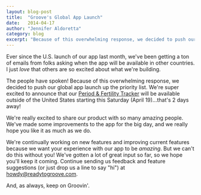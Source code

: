 ```yaml
---
layout: blog-post
title:  "Groove's Global App Launch"
date:   2014-04-17
author: "Jennifer Aldoretta"
category: blog
excerpt: "Because of this overwhelming response, we decided to push our global app launch up the priority list..."
---
```


Ever since the U.S. launch of our app last month, we've been getting a ton of emails from folks asking when the app will be available in other countries. I just _love_ that others are so excited about what we're building.

The people have spoken! Because of this overwhelming response, we decided to push our global app launch up the priority list. We're super excited to announce that our <a class="text-link" target="_blank" href="https://itunes.apple.com/app/id831795151">Period &amp; Fertility Tracker</a> will be available outside of the United States starting this Saturday (April 19)...that's 2 days away!

We're really excited to share our product with so many amazing people. We've made some improvements to the app for the big day, and we really hope you like it as much as we do.

We're continually working on new features and improving current features because we want your experience with our app to be _amazing_. But we can't do this without you! We've gotten a lot of great input so far, so we hope you'll keep it coming. Continue sending us feedback and feature suggestions (or just drop us a line to say "hi") at <a class="text-link" href="mailto:howdy@readytogroove.com">howdy@readytogroove.com</a>.

And, as always, keep on Groovin'.